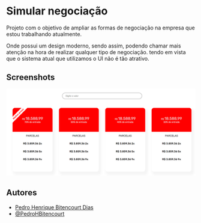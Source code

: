
# Simular negociação

Projeto com o objetivo de ampliar as formas de negociação na empresa que estou trabalhando atualmente.

Onde possui um design moderno, sendo assim, podendo chamar mais atenção na hora de realizar qualquer tipo de negociação. tendo em vista que o sistema atual que utilizamos o UI não é tão atrativo.



## Screenshots

![App Screenshot](images/UI_efetivo.PNG)


## Autores

- [Pedro Henrique Bitencourt Dias](https://www.linkedin.com/in/pedro-henrique-bitencourt-dias-704a65170/)
- [@PedroHBitencourt](https://github.com/PedroHBitencourt)
